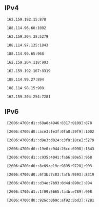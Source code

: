 ## IPv4
```
 162.159.192.15:878
```
```
 188.114.96.60:1002
```
```
 162.159.204.38:5279
```
```
 188.114.97.135:1843
```
```
 188.114.99.65:968
```
```
 162.159.204.118:903
```
```
 162.159.192.167:8319
```
```
 188.114.99.27:894
```
```
 188.114.98.15:908
```
```
 162.159.204.254:7281
```

## IPv6
```
 [2606:4700:d1::69a8:4946:8317:0109]:878
```
```
 [2606:4700:d0::ace3:fe3f:0fa8:29f9]:1002
```
```
 [2606:4700:d1::d9e3:d024:c3f8:18ce]:5279
```
```
 [2606:4700:d0::19e0:c944:26cc:6998]:1843
```
```
 [2606:4700:d1::c935:4041:fab6:80e5]:968
```
```
 [2606:4700:d0::8e69:e19c:9895:9728]:903
```
```
 [2606:4700:d0::6f3b:7c03:fafb:9593]:8319
```
```
 [2606:4700:d1::d34e:7b93:0d4d:890c]:894
```
```
 [2606:4700:d1::1f09:5665:fa4b:e789]:908
```
```
 [2606:4700:d0::926c:0b9c:af92:5bd3]:7281
```
